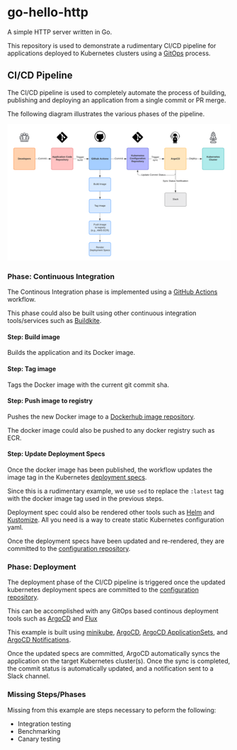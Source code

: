 # go-hello-http

A simple HTTP server written in Go.

This repository is used to demonstrate a rudimentary CI/CD pipeline for applications deployed to Kubernetes clusters using a [GitOps](https://www.gitops.tech/) process. 

## CI/CD Pipeline

The CI/CD pipeline is used to completely automate the process of building, publishing and deploying an application from a single commit or PR merge.

The following diagram illustrates the various phases of the pipeline.

![CI/CD Pipeline](CI_CD_pipeline.png)

### Phase: Continuous Integration

The Continous Integration phase is implemented using a [GitHub Actions](https://github.com/features/actions) workflow. 

This phase could also be built using other continuous integration tools/services such as [Buildkite](https://buildkite.com/).

#### Step: Build image

Builds the application and its Docker image.

#### Step: Tag image

Tags the Docker image with the current git commit sha.

#### Step: Push image to registry

Pushes the new Docker image to a [Dockerhub image repository](https://hub.docker.com/repository/docker/etiennep/go-hello-http).

The docker image could also be pushed to any docker registry such as ECR.

#### Step: Update Deployment Specs

Once the docker image has been published, the workflow updates the image tag in the Kubernetes [deployment specs](kubernetes/app.yaml).

Since this is a rudimentary example, we use `sed` to replace the `:latest` tag with the docker image tag used in the previous steps. 

Deployment spec could also be rendered other tools such as [Helm](https://helm.sh/) and [Kustomize](https://kustomize.io/). All you need is a way to create static Kubernetes configuration yaml.

Once the deployment specs have been updated and re-rendered, they are committed to the [configuration repository](https://github.com/etiennep/k8s-go-hello-http).

### Phase: Deployment

The deployment phase of the CI/CD pipeline is triggered once the updated kubernetes deployment specs are committed to the [configuration repository](https://github.com/etiennep/k8s-go-hello-http).

This can be accomplished with any GitOps based continous deployment tools such as [ArgoCD](https://argoproj.github.io/argo-cd/) and [Flux](https://fluxcd.io/)

This example is built using [minikube](https://minikube.sigs.k8s.iohttps://minikube.sigs.k8s.io/docs/), [ArgoCD](https://argoproj.github.io/argo-cd/), [ArgoCD ApplicationSets](https://argocd-applicationset.readthedocs.io/en/stable/), and [ArgoCD Notifications](https://argocd-notifications.readthedocs.io/en/stable/).

Once the updated specs are committed, ArgoCD automatically syncs the application on the target Kubernetes cluster(s). Once the sync is completed, the commit status is automatically updated, and a notification sent to a Slack channel.

### Missing Steps/Phases

Missing from this example are steps necessary to peform the following:

* Integration testing
* Benchmarking
* Canary testing

